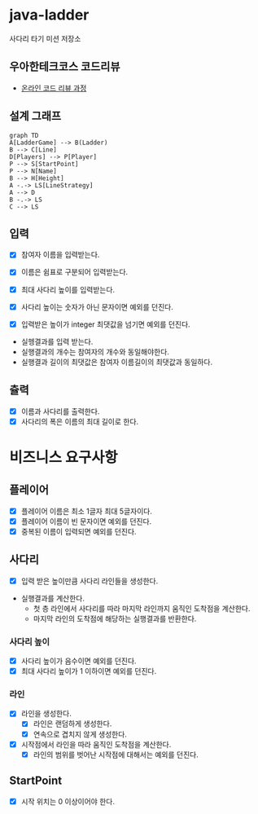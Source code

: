 # java-ladder

사다리 타기 미션 저장소

## 우아한테크코스 코드리뷰

- [온라인 코드 리뷰 과정](https://github.com/woowacourse/woowacourse-docs/blob/master/maincourse/README.md)

## 설계 그래프
```mermaid
graph TD
A[LadderGame] --> B(Ladder)
B --> C[Line]
D[Players] --> P[Player]
P --> S[StartPoint]
P --> N[Name]
B --> H[Height]
A -.-> LS[LineStrategy]
A --> D
B -.-> LS
C --> LS
```

## 입력
- [x] 참여자 이름을 입력받는다.
- [x] 이름은 쉼표로 구분되어 입력받는다.

- [x] 최대 사다리 높이를 입력받는다.
- [x] 사다리 높이는 숫자가 아닌 문자이면 예외를 던진다.
- [x] 입력받은 높이가 integer 최댓값을 넘기면 예외를 던진다.

- 실헹결과를 입력 받는다.
- 실행결과의 개수는 참여자의 개수와 동일해야한다.
- 실행결과 길이의 최댓값은 참여자 이름길이의 최댓값과 동일하다.

## 츌력
- [x] 이름과 사다리를 출력한다.
- [x] 사다리의 폭은 이름의 최대 길이로 한다.

# 비즈니스 요구사항

## 플레이어
- [x] 플레이어 이름은 최소 1글자 최대 5글자이다.
- [x] 플레이어 이름이 빈 문자이면 예외를 던진다.
- [x] 중복된 이름이 입력되면 예외를 던진다.

## 사다리
- [x] 입력 받은 높이만큼 사다리 라인들을 생성한다.
- 실행결과를 계산한다.
  - 첫 층 라인에서 사다리를 따라 마지막 라인까지 움직인 도착점을 계산한다. 
  - 마지막 라인의 도착점에 해당하는 실행결과를 반환한다.
  
### 사다리 높이
- [x] 사다리 높이가 음수이면 예외를 던진다.
- [x] 최대 사다리 높이가 1 이하이면 예외를 던진다.
### 라인
- [x] 라인을 생성한다.
  - [x] 라인은 랜덤하게 생성한다.
  - [x] 연속으로 겹치지 않게 생성한다.
- [x] 시작점에서 라인을 따라 움직인 도착점을 계산한다.
  - [x] 라인의 범위를 벗어난 시작점에 대해서는 예외를 던진다.
 
## StartPoint
- [x] 시작 위치는 0 이상이어야 한다.
